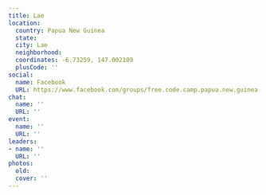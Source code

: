 ```yaml
---
title: Lae
location:
  country: Papua New Guinea
  state: 
  city: Lae
  neighborhood: 
  coordinates: -6.73259, 147.002109
  plusCode: ''
social:
  name: Facebook
  URL: https://www.facebook.com/groups/free.code.camp.papua.new.guinea.lae
chat:
  name: ''
  URL: ''
event:
  name: ''
  URL: ''
leaders:
- name: ''
  URL: ''
photos:
  old: 
  cover: ''
---
```

